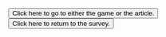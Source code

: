 
<!DOCTYPE html>

<html xmlns="http://www.w3.org/1999/xhtml" xml:lang="en" lang="en">
<head>
<title>Study Link Site</title>
<script src="https://ajax.googleapis.com/ajax/libs/jquery/3.3.1/jquery.min.js"></script>
<script src="Javascript/scripty.js"></script>
<link href="https://fonts.googleapis.com/css?family=Staatliches" rel="stylesheet"> 




<link rel="stylesheet" type="text/css" href="Css/Sylesheet.css">

</head>
<body>

<script type="text/javascript">
function randomlinks1(){
    var myrandom=Math.round(Math.random()*1)
    var links=new Array()
    links[0]="https://shmeeb.itch.io/citation-needed"
    links[1]="https://www.bbc.co.uk/news/av/stories-51974040"
 
    window.location=links[myrandom]
}
</script>
<script type="text/javascript">
function randomlinks2(){
    var myrandom=Math.round(Math.random()*1)
    var links=new Array()
    links[0]="https://forms.office.com/r/94nXQt2cyA"
    links[1]="https://forms.office.com/r/mPsSaZm4Ms"
 
    window.location=links[myrandom]
}
</script>
<form>
<input type="button" value="Click here to go to either the game or the article." onClick="randomlinks1()">
<input type="button" value="Click here to return to the survey." onClick="randomlinks2()"()>
</form>


</body>
</html>